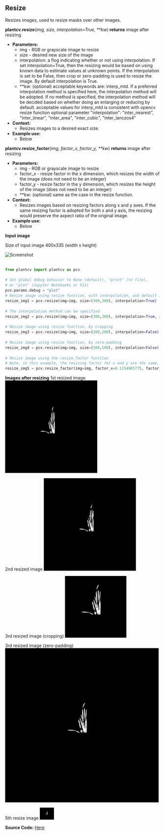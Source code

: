 ## Resize

Resizes images, used to resize masks over other images.

**plantcv.resize**(*img, size, interpolation=True, \*\*kw*)
**returns** image after resizing
- **Parameters:**
    - img - RGB or grayscale image to resize
    - size - desired new size of the image
    - interpolation: a flog indicating whether or not using interpolation. If set interpolation=True, then the resizing would be based on using known data to estimate values at unknown points. If the interpolation is set to be False, then crop or zero-padding is used to resize the image. By default interpolation is True.
    - **kw: (optional) acceptable keywords are: interp_mtd. If a preferred interpolation method is specified here, the interpolation method will be adopted. If no method is specified, the interpolation method will be decided based on whether doing an enlarging or reducing by default. 
        acceptable values for interp_mtd is consistent with opencv resize function optional parameter "interpolation": "inter_nearest", "inter_linear", "inter_area", "inter_cubic", "inter_lanczos4"
- **Context:**
    - Resizes images to a desired exact size.
- **Example use:**
    - Below
    
**plantcv.resize_factor**(*img, factor_x, factor_y, \*\*kw*)
**returns** image after resizing
- **Parameters:**
    - img - RGB or grayscale image to resize
    - factor_x - resize factor in the x dimension, which resizes the width of the image (does not need to be an integer)
    - factor_y - resize factor in the y dimension, which resizes the height of the image (does not need to be an integer)
    - **kw: (optional) same as the case in the resize function. 
- **Context:**
    - Resizes images based on resizing factors along x and y axes. If the same resizing factor is adopted for both x and y axis, the resizing would preserve the axpect ratio of the original image.
- **Example use:**
    - Below
    
**Input image**

Size of input image 400x335 (width x height)

![Screenshot](img/documentation_images/resize/19_flipped.jpg)

```python

from plantcv import plantcv as pcv

# Set global debug behavior to None (default), "print" (to file), 
# or "plot" (Jupyter Notebooks or X11)
pcv.params.debug = "plot"
# Resize image using resize function, with interpolation, and default interpolation method
resize_img1 = pcv.resize(img=img, size=(300,300), interpolation=True)

# The interpolation method can be specified
resize_img2 = pcv.resize(img=img, size=(300,300), interpolation=True, interp_mtd="inter_nearest")

# Resize image using resize function, by cropping
resize_img3 = pcv.resize(img=img, size=(200,200), interpolation=False)

# Resize image using resize function, by zero-padding
resize_img4 = pcv.resize(img=img, size=(500,500), interpolation=False)

# Resize image using the resize_factor function
# Note, in this example, the resizing factor for x and y are the same, so the aspect ratio of the original image is preserved 
resize_img5 = pcv.resize_factor(img=img, factor_x=0.1154905775, factor_y=0.1154905775)

```

**Images after resizing**
1st resized image
![Screenshot](img/documentation_images/resize/19_resize1.jpg)

2nd resized image
![Screenshot](img/documentation_images/resize/19_resize2.jpg)

3rd resized image (cropping)
![Screenshot](img/documentation_images/resize/19_resize3.jpg)

3rd resized image (zero-padding)
![Screenshot](img/documentation_images/resize/19_resize4.jpg)

5th resize image
![Screenshot](img/documentation_images/resize/19_resize5.jpg)

**Source Code:** [Here](https://github.com/danforthcenter/plantcv/blob/master/plantcv/plantcv/transform/resize.py)
